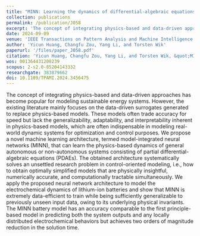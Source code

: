 ```yaml
---
title: "MINN: Learning the dynamics of differential-algebraic equations and application to battery modeling"
collection: publications
permalink: /publication/J058
excerpt: 'The concept of integrating physics-based and data-driven approaches has become popular for modeling sustainable energy systems. However, the existing literature mainly focuses on the data-driven surrogates generated to replace physics-based models. These models often trade accuracy for speed but lack the generalizability, adaptability, and interpretability inherent in physics-based models, which are often indispensable in modeling real-world dynamic systems for optimization and control purposes. We propose a novel machine learning architecture, termed model-integrated neural networks (MINN), that can learn the physics-based dynamics of general autonomous or non-autonomous systems consisting of partial differential-algebraic equations (PDAEs). The obtained architecture systematically solves an unsettled research problem in control-oriented modeling, i.e., how to obtain optimally simplified models that are physically insightful, numerically accurate, and computationally tractable simultaneously. We apply the proposed neural network architecture to model the electrochemical dynamics of lithium-ion batteries and show that MINN is extremely data-efficient to train while being sufficiently generalizable to previously unseen input data, owing to its underlying physical invariants. The MINN battery model has an accuracy comparable to the first principle-based model in predicting both the system outputs and any locally distributed electrochemical behaviors but achieves two orders of magnitude reduction in the solution time.'
date: 2024-09-09
venue: 'IEEE Transactions on Pattern Analysis and Machine Intelligence'
author: 'Yicun Huang, Changfu Zou, Yang Li, and Torsten Wik'
paperurl: '/files/paper_J058.pdf'
citation: 'Yicun Huang, Changfu Zou, Yang Li, and Torsten Wik, &quot;MINN: Learning the dynamics of differential-algebraic equations and application to battery modeling,&quot; <i>IEEE Transactions on Pattern Analysis and Machine Intelligence</i>, vol. 46, no. 12, pp. 11331-11344, Dec. 2024, doi: 10.1109/TPAMI.2024.3456475.'
wos: 001364431200239
scopus: 2-s2.0-85204143332
researchgate: 383879662
doi: 10.1109/TPAMI.2024.3456475
---
```


The concept of integrating physics-based and data-driven approaches has become popular for modeling sustainable energy systems. However, the existing literature mainly focuses on the data-driven surrogates generated to replace physics-based models. These models often trade accuracy for speed but lack the generalizability, adaptability, and interpretability inherent in physics-based models, which are often indispensable in modeling real-world dynamic systems for optimization and control purposes. We propose a novel machine learning architecture, termed model-integrated neural networks (MINN), that can learn the physics-based dynamics of general autonomous or non-autonomous systems consisting of partial differential-algebraic equations (PDAEs). The obtained architecture systematically solves an unsettled research problem in control-oriented modeling, i.e., how to obtain optimally simplified models that are physically insightful, numerically accurate, and computationally tractable simultaneously. We apply the proposed neural network architecture to model the electrochemical dynamics of lithium-ion batteries and show that MINN is extremely data-efficient to train while being sufficiently generalizable to previously unseen input data, owing to its underlying physical invariants. The MINN battery model has an accuracy comparable to the first principle-based model in predicting both the system outputs and any locally distributed electrochemical behaviors but achieves two orders of magnitude reduction in the solution time.
